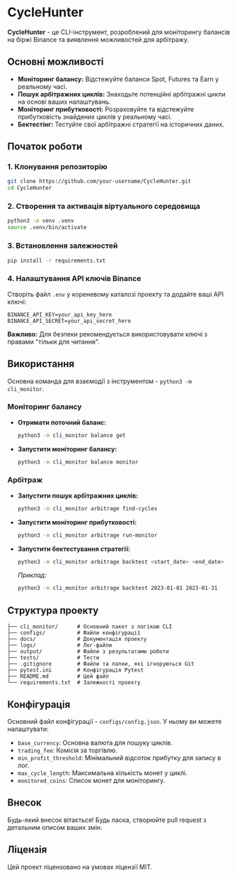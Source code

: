 # CycleHunter

**CycleHunter** - це CLI-інструмент, розроблений для моніторингу балансів на біржі Binance та виявлення можливостей для арбітражу.

## Основні можливості

- **Моніторинг балансу:** Відстежуйте баланси Spot, Futures та Earn у реальному часі.
- **Пошук арбітражних циклів:** Знаходьте потенційні арбітражні цикли на основі ваших налаштувань.
- **Моніторинг прибутковості:** Розраховуйте та відстежуйте прибутковість знайдених циклів у реальному часі.
- **Бектестінг:** Тестуйте свої арбітражні стратегії на історичних даних.

## Початок роботи

### 1. Клонування репозиторію

```bash
git clone https://github.com/your-username/CycleHunter.git
cd CycleHunter
```

### 2. Створення та активація віртуального середовища

```bash
python3 -m venv .venv
source .venv/bin/activate
```

### 3. Встановлення залежностей

```bash
pip install -r requirements.txt
```

### 4. Налаштування API ключів Binance

Створіть файл `.env` у кореневому каталозі проекту та додайте ваші API ключі:

```
BINANCE_API_KEY=your_api_key_here
BINANCE_API_SECRET=your_api_secret_here
```

**Важливо:** Для безпеки рекомендується використовувати ключі з правами "тільки для читання".

## Використання

Основна команда для взаємодії з інструментом - `python3 -m cli_monitor`.

### Моніторинг балансу

- **Отримати поточний баланс:**
  ```bash
  python3 -m cli_monitor balance get
  ```
- **Запустити моніторинг балансу:**
  ```bash
  python3 -m cli_monitor balance monitor
  ```

### Арбітраж

- **Запустити пошук арбітражних циклів:**
  ```bash
  python3 -m cli_monitor arbitrage find-cycles
  ```
- **Запустити моніторинг прибутковості:**
  ```bash
  python3 -m cli_monitor arbitrage run-monitor
  ```
- **Запустити бектестування стратегії:**
  ```bash
  python3 -m cli_monitor arbitrage backtest <start_date> <end_date>
  ```
  *Приклад:*
  ```bash
  python3 -m cli_monitor arbitrage backtest 2023-01-01 2023-01-31
  ```

## Структура проекту

```
├── cli_monitor/      # Основний пакет з логікою CLI
├── configs/          # Файли конфігурації
├── docs/             # Документація проекту
├── logs/             # Лог-файли
├── output/           # Файли з результатами роботи
├── tests/            # Тести
├── .gitignore        # Файли та папки, які ігноруються Git
├── pytest.ini        # Конфігурація Pytest
├── README.md         # Цей файл
└── requirements.txt  # Залежності проекту
```

## Конфігурація

Основний файл конфігурації - `configs/config.json`. У ньому ви можете налаштувати:

- `base_currency`: Основна валюта для пошуку циклів.
- `trading_fee`: Комісія за торгівлю.
- `min_profit_threshold`: Мінімальний відсоток прибутку для запису в лог.
- `max_cycle_length`: Максимальна кількість монет у циклі.
- `monitored_coins`: Список монет для моніторингу.

## Внесок

Будь-який внесок вітається! Будь ласка, створюйте pull request з детальним описом ваших змін.

## Ліцензія

Цей проект ліцензовано на умовах ліцензії MIT.